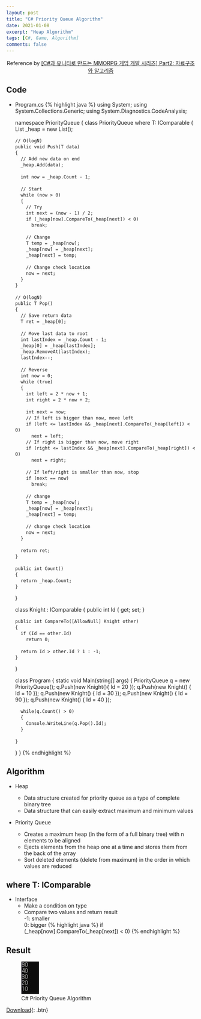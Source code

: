```yaml
---
layout: post
title: "C# Priority Queue Algorithm"
date: 2021-01-08
excerpt: "Heap Algorithm"
tags: [C#, Game, Algorithm]
comments: false
---
```


<center>Reference by <a href="https://www.inflearn.com/course/%EC%9C%A0%EB%8B%88%ED%8B%B0-mmorpg-%EA%B0%9C%EB%B0%9C-part2/dashboard">[C#과 유니티로 만드는 MMORPG 게임 개발 시리즈] Part2: 자료구조와 알고리즘</a></center>


## Code
* Program.cs
{% highlight java %}
  using System;
  using System.Collections.Generic;
  using System.Diagnostics.CodeAnalysis;

  namespace PriorityQueue
  {
    class PriorityQueue<T> where T: IComparable<T>
    {
      List<T> _heap = new List<T>();

      // O(logN)
      public void Push(T data)
      {
        // Add new data on end
        _heap.Add(data);

        int now = _heap.Count - 1;

        // Start
        while (now > 0)
        {
          // Try
          int next = (now - 1) / 2;
          if (_heap[now].CompareTo(_heap[next]) < 0)
            break;

          // Change
          T temp = _heap[now];
          _heap[now] = _heap[next];
          _heap[next] = temp;

          // Change check location
          now = next;
        }
      }

      // O(logN)
      public T Pop()
      {
        // Save return data
        T ret = _heap[0];

        // Move last data to root
        int lastIndex = _heap.Count - 1;
        _heap[0] = _heap[lastIndex];
        _heap.RemoveAt(lastIndex);
        lastIndex--;

        // Reverse
        int now = 0;
        while (true)
        {
          int left = 2 * now + 1;
          int right = 2 * now + 2;

          int next = now;
          // If left is bigger than now, move left
          if (left <= lastIndex && _heap[next].CompareTo(_heap[left]) < 0)
            next = left;
          // If right is bigger than now, move right
          if (right <= lastIndex && _heap[next].CompareTo(_heap[right]) < 0)
            next = right;

          // If left/right is smaller than now, stop
          if (next == now)
            break;

          // change
          T temp = _heap[now];
          _heap[now] = _heap[next];
          _heap[next] = temp;

          // change check location
          now = next;
        }

        return ret;
      }

      public int Count()
      {
        return _heap.Count;
      }
    }

    class Knight : IComparable<Knight>
    {
      public int Id { get; set; }

      public int CompareTo([AllowNull] Knight other)
      {
        if (Id == other.Id)
          return 0;
  
        return Id > other.Id ? 1 : -1;
      }
    }

    class Program
    {
      static void Main(string[] args)
      {
        PriorityQueue<Knight> q = new PriorityQueue<Knight>();
        q.Push(new Knight(){ Id = 20 });
        q.Push(new Knight() { Id = 10 });
        q.Push(new Knight() { Id = 30 });
        q.Push(new Knight() { Id = 90 });
        q.Push(new Knight() { Id = 40 });

        while(q.Count() > 0)
        {
          Console.WriteLine(q.Pop().Id);
        }

      }
    }
  }
{% endhighlight %}

## Algorithm
* Heap
  - Data structure created for priority queue as a type of complete binary tree
  - Data structure that can easily extract maximum and minimum values

* Priority Queue
  - Creates a maximum heap (in the form of a full binary tree) with n elements to be aligned
  - Ejects elements from the heap one at a time and stores them from the back of the array
  - Sort deleted elements (delete from maximum) in the order in which values are reduced


## where T: IComparable
* Interface
  - Make a condition on type
  - Compare two values and return result<br>
    -1: smaller<br>
    0: bigger
{% highlight java %}
  if (_heap[now].CompareTo(_heap[next]) < 0)
{% endhighlight %}


## Result
<figure>
  <a href="/assets/img/posts/cshap_priorityqueue/0.jpg"><img src="/assets/img/posts/cshap_priorityqueue/0.jpg"></a>
	<figcaption>C# Priority Queue Algorithm</figcaption>
</figure>

[Download](https://github.com/leehuhlee/CShap){: .btn}
